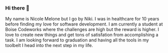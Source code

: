 ### Hi there 👋
 My name is Nicole Melone but I go by Niki. I was in healthcare for 10 years before finding my love for software development. I am currently a student at Boise Codeworks where the challenges are high but the reward is higher. I love to create new things and get tons of satisfation from accomplishing a task. I am looking forward to graduation and having all the tools in my toolbelt I head into the next step in my life.

<!--
**NicoleMelone/NicoleMelone** is a ✨ _special_ ✨ repository because its `README.md` (this file) appears on your GitHub profile.

Here are some ideas to get you started:

- 🔭 I’m currently working on getting my fullstack development certification.
- 🌱 I’m currently learning Javascript, CSS, and HTML
- 👯 I’m looking to collaborate on ...
- 🤔 I’m looking for help with ...
- 💬 Ask me about ...
- 📫 How to reach me: nikimarie208@gmail.com
- 😄 Pronouns: ...
- ⚡ Fun fact: I love rock climbing and video games on my down time. 
-->
